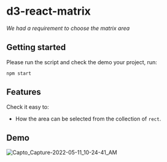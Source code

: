# d3-react-matrix

*We had a requirement to choose the matrix area*

## Getting started

Please run the script and check the demo
your project, run:

```shell
npm start
```

## Features

Check it easy to:
* How the area can be selected from the collection of `rect`.

## Demo

![Capto_Capture-2022-05-11_10-24-41_AM](https://user-images.githubusercontent.com/41019113/167755096-c06d9cce-616a-4228-9452-cb85166c871d.gif)
